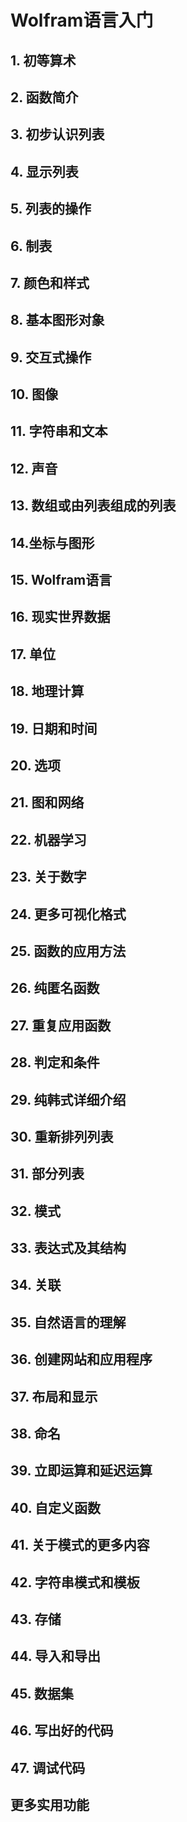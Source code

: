 # Wolfram语言入门

## 1. 初等算术
## 2. 函数简介
## 3. 初步认识列表
## 4. 显示列表
## 5. 列表的操作
## 6. 制表
## 7. 颜色和样式
## 8. 基本图形对象
## 9. 交互式操作
## 10. 图像
## 11. 字符串和文本
## 12. 声音
## 13. 数组或由列表组成的列表
## 14.坐标与图形
## 15. Wolfram语言
## 16. 现实世界数据
## 17. 单位
## 18. 地理计算
## 19. 日期和时间
## 20. 选项
## 21. 图和网络
## 22. 机器学习
## 23. 关于数字
## 24. 更多可视化格式
## 25. 函数的应用方法
## 26. 纯匿名函数
## 27. 重复应用函数
## 28. 判定和条件
## 29. 纯韩式详细介绍
## 30. 重新排列列表
## 31. 部分列表
## 32. 模式
## 33. 表达式及其结构
## 34. 关联
## 35. 自然语言的理解
## 36. 创建网站和应用程序
## 37. 布局和显示
## 38. 命名
## 39. 立即运算和延迟运算
## 40. 自定义函数
## 41. 关于模式的更多内容
## 42. 字符串模式和模板
## 43. 存储
## 44. 导入和导出
## 45. 数据集
## 46. 写出好的代码
## 47. 调试代码
## 更多实用功能